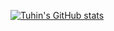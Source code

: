 [![Tuhin's GitHub stats](https://github-readme-stats.vercel.app/api?username=Tuhin114 )](https://github.com/anuraghazra/github-readme-stats)
